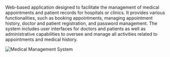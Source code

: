 Web-based application designed to facilitate the management of medical appointments and patient records for hospitals or clinics. 
It provides various functionalities, such as booking appointments, managing appointment history, doctor and patient registration, and password management. 
The system includes user interfaces for doctors and patients as well as administrative capabilities to oversee and manage all activities related to appointments and medical history.

![Medical Management System](https://github.com/user-attachments/assets/08894d2a-7ef2-4686-8548-6100267f7eac)
